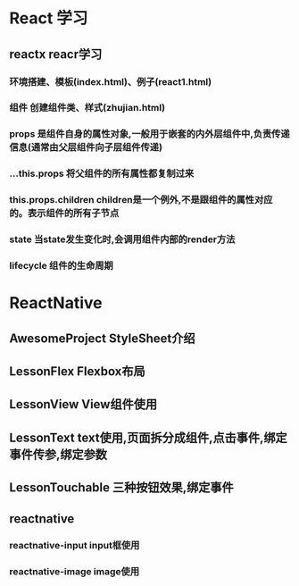 # React 学习

## reactx reacr学习
### 环境搭建、模板(index.html)、例子(react1.html) 
### 组件 创建组件类、样式(zhujian.html) 
### props 是组件自身的属性对象,一般用于嵌套的内外层组件中,负责传递信息(通常由父层组件向子层组件传递)
### ...this.props 将父组件的所有属性都复制过来
### this.props.children children是一个例外,不是跟组件的属性对应的。表示组件的所有子节点
### state  当state发生变化时,会调用组件内部的render方法
### lifecycle 组件的生命周期

# ReactNative
## AwesomeProject StyleSheet介绍
## LessonFlex Flexbox布局
## LessonView View组件使用
## LessonText text使用,页面拆分成组件,点击事件,绑定事件传参,绑定参数
## LessonTouchable 三种按钮效果,绑定事件

## reactnative
### reactnative-input input框使用
### reactnative-image image使用
 